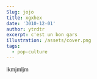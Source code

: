 ```yaml
---
Slug: jojo
title: xgxhex
date: '3010-12-01'
author: ytrdtr
excerpt: c'est un bon gars
illustration: /assets/cover.png
tags:
  - pop-culture
---
```

lkmjmljm
